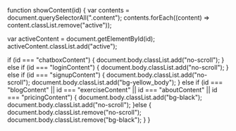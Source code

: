 function showContent(id) {
  var contents = document.querySelectorAll(".content");
  contents.forEach((content) => content.classList.remove("active"));

  var activeContent = document.getElementById(id);
  activeContent.classList.add("active");

  if (id === "chatboxContent") {
    document.body.classList.add("no-scroll");
  } else if (id === "loginContent") {
    document.body.classList.add("no-scroll");
  } else if (id === "signupContent") {
    document.body.classList.add("no-scroll");
    document.body.classList.add("bg-yellow_body");
  } 
  else if (id === "blogContent" || id === "exerciseContent"  || id === "aboutContent"  || id === "pricingContent") {
    document.body.classList.add("bg-black");
    document.body.classList.add("no-scroll");
  }else {
    document.body.classList.remove("no-scroll");
    document.body.classList.remove("bg-black");
  }
}